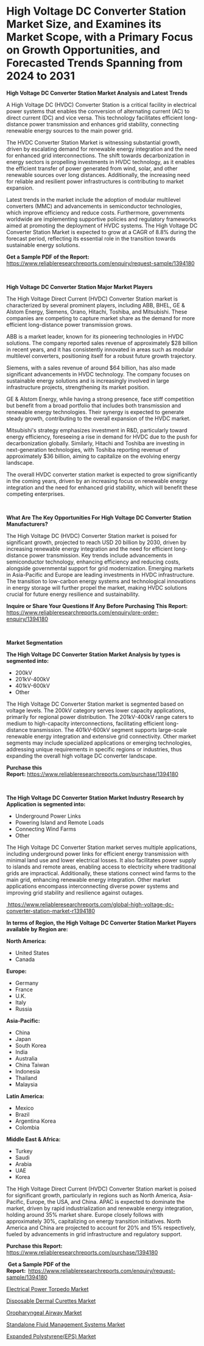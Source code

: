 <p><h1>High Voltage DC Converter Station Market Size, and Examines its Market Scope, with a Primary Focus on Growth Opportunities, and Forecasted Trends Spanning from 2024 to 2031</h1></p><p><strong>High Voltage DC Converter Station Market Analysis and Latest Trends</strong></p>
<p><p>A High Voltage DC (HVDC) Converter Station is a critical facility in electrical power systems that enables the conversion of alternating current (AC) to direct current (DC) and vice versa. This technology facilitates efficient long-distance power transmission and enhances grid stability, connecting renewable energy sources to the main power grid.</p><p>The HVDC Converter Station Market is witnessing substantial growth, driven by escalating demand for renewable energy integration and the need for enhanced grid interconnections. The shift towards decarbonization in energy sectors is propelling investments in HVDC technology, as it enables the efficient transfer of power generated from wind, solar, and other renewable sources over long distances. Additionally, the increasing need for reliable and resilient power infrastructures is contributing to market expansion.</p><p>Latest trends in the market include the adoption of modular multilevel converters (MMC) and advancements in semiconductor technologies, which improve efficiency and reduce costs. Furthermore, governments worldwide are implementing supportive policies and regulatory frameworks aimed at promoting the deployment of HVDC systems. The High Voltage DC Converter Station Market is expected to grow at a CAGR of 8.8% during the forecast period, reflecting its essential role in the transition towards sustainable energy solutions.</p></p>
<p><strong>Get a Sample PDF of the Report:&nbsp;</strong> <a href="https://www.reliableresearchreports.com/enquiry/request-sample/1394180">https://www.reliableresearchreports.com/enquiry/request-sample/1394180</a></p>
<p>&nbsp;</p>
<p><strong>High Voltage DC Converter Station Major Market Players</strong></p>
<p><p>The High Voltage Direct Current (HVDC) Converter Station market is characterized by several prominent players, including ABB, BHEL, GE & Alstom Energy, Siemens, Orano, Hitachi, Toshiba, and Mitsubishi. These companies are competing to capture market share as the demand for more efficient long-distance power transmission grows.</p><p>ABB is a market leader, known for its pioneering technologies in HVDC solutions. The company reported sales revenue of approximately $28 billion in recent years, and it has consistently innovated in areas such as modular multilevel converters, positioning itself for a robust future growth trajectory.</p><p>Siemens, with a sales revenue of around $64 billion, has also made significant advancements in HVDC technology. The company focuses on sustainable energy solutions and is increasingly involved in large infrastructure projects, strengthening its market position.</p><p>GE & Alstom Energy, while having a strong presence, face stiff competition but benefit from a broad portfolio that includes both transmission and renewable energy technologies. Their synergy is expected to generate steady growth, contributing to the overall expansion of the HVDC market.</p><p>Mitsubishi's strategy emphasizes investment in R&D, particularly toward energy efficiency, foreseeing a rise in demand for HVDC due to the push for decarbonization globally. Similarly, Hitachi and Toshiba are investing in next-generation technologies, with Toshiba reporting revenue of approximately $36 billion, aiming to capitalize on the evolving energy landscape.</p><p>The overall HVDC converter station market is expected to grow significantly in the coming years, driven by an increasing focus on renewable energy integration and the need for enhanced grid stability, which will benefit these competing enterprises.</p></p>
<p>&nbsp;</p>
<p><strong>What Are The Key Opportunities For High Voltage DC Converter Station Manufacturers?</strong></p>
<p><p>The High Voltage DC (HVDC) Converter Station market is poised for significant growth, projected to reach USD 20 billion by 2030, driven by increasing renewable energy integration and the need for efficient long-distance power transmission. Key trends include advancements in semiconductor technology, enhancing efficiency and reducing costs, alongside governmental support for grid modernization. Emerging markets in Asia-Pacific and Europe are leading investments in HVDC infrastructure. The transition to low-carbon energy systems and technological innovations in energy storage will further propel the market, making HVDC solutions crucial for future energy resilience and sustainability.</p></p>
<p><strong>Inquire or Share Your Questions If Any Before Purchasing This Report:</strong> <a href="https://www.reliableresearchreports.com/enquiry/pre-order-enquiry/1394180">https://www.reliableresearchreports.com/enquiry/pre-order-enquiry/1394180</a></p>
<p>&nbsp;</p>
<p><strong>Market Segmentation</strong></p>
<p><strong>The High Voltage DC Converter Station Market Analysis by types is segmented into:</strong></p>
<p><ul><li>200kV</li><li>201kV-400kV</li><li>401kV-600kV</li><li>Other</li></ul></p>
<p><p>The High Voltage DC Converter Station market is segmented based on voltage levels. The 200kV category serves lower capacity applications, primarily for regional power distribution. The 201kV-400kV range caters to medium to high-capacity interconnections, facilitating efficient long-distance transmission. The 401kV-600kV segment supports large-scale renewable energy integration and extensive grid connectivity. Other market segments may include specialized applications or emerging technologies, addressing unique requirements in specific regions or industries, thus expanding the overall high voltage DC converter landscape.</p></p>
<p><strong>Purchase this Report:&nbsp;</strong><a href="https://www.reliableresearchreports.com/purchase/1394180">https://www.reliableresearchreports.com/purchase/1394180</a></p>
<p>&nbsp;</p>
<p><strong>The High Voltage DC Converter Station Market Industry Research by Application is segmented into:</strong></p>
<p><ul><li>Underground Power Links</li><li>Powering Island and Remote Loads</li><li>Connecting Wind Farms</li><li>Other</li></ul></p>
<p><p>The High Voltage DC Converter Station market serves multiple applications, including underground power links for efficient energy transmission with minimal land use and lower electrical losses. It also facilitates power supply to islands and remote areas, enabling access to electricity where traditional grids are impractical. Additionally, these stations connect wind farms to the main grid, enhancing renewable energy integration. Other market applications encompass interconnecting diverse power systems and improving grid stability and resilience against outages.</p></p>
<p><a href="https://www.reliableresearchreports.com/global-high-voltage-dc-converter-station-market-r1394180">&nbsp;https://www.reliableresearchreports.com/global-high-voltage-dc-converter-station-market-r1394180</a></p>
<p><strong>In terms of Region, the High Voltage DC Converter Station Market Players available by Region are:</strong></p>
<p>
    <p> <strong> North America: </strong>
        <ul>
            <li>United States</li>
            <li>Canada</li>
        </ul>
        </p> 
    <p> <strong> Europe: </strong>
        <ul>
            <li>Germany</li>
            <li>France</li>
            <li>U.K.</li>
            <li>Italy</li>
            <li>Russia</li>
        </ul>
        </p> 
    <p> <strong> Asia-Pacific: </strong>
        <ul>
            <li>China</li>
            <li>Japan</li>
            <li>South Korea</li>
            <li>India</li>
            <li>Australia</li>
            <li>China Taiwan</li>
            <li>Indonesia</li>
            <li>Thailand</li>
            <li>Malaysia</li>
        </ul>
        </p> 
    <p> <strong> Latin America: </strong>
        <ul>
            <li>Mexico</li>
            <li>Brazil</li>
            <li>Argentina Korea</li>
            <li>Colombia</li>
        </ul>
        </p> 
    <p> <strong> Middle East & Africa: </strong>
        <ul>
            <li>Turkey</li>
            <li>Saudi</li>
            <li>Arabia</li>
            <li>UAE</li>
            <li>Korea</li>
        </ul>
    </p>
    </p>
<p><p>The High Voltage Direct Current (HVDC) Converter Station market is poised for significant growth, particularly in regions such as North America, Asia-Pacific, Europe, the USA, and China. APAC is expected to dominate the market, driven by rapid industrialization and renewable energy integration, holding around 35% market share. Europe closely follows with approximately 30%, capitalizing on energy transition initiatives. North America and China are projected to account for 20% and 15% respectively, fueled by advancements in grid infrastructure and regulatory support.</p></p>
<p><strong>Purchase this Report: </strong><a href="https://www.reliableresearchreports.com/purchase/1394180">https://www.reliableresearchreports.com/purchase/1394180</a></p>
<p>&nbsp;<strong>Get a Sample PDF of the Report:&nbsp;&nbsp;</strong><a href="https://www.reliableresearchreports.com/enquiry/request-sample/1394180">https://www.reliableresearchreports.com/enquiry/request-sample/1394180</a></p>
<p><strong></strong></p>
<p><p><a href="https://github.com/SamiaHussain82/Market-Research-Report-List-1/blob/main/electrical-power-torpedo-market.md">Electrical Power Torpedo Market</a></p><p><a href="https://www.linkedin.com/pulse/global-perspectives-disposable-dermal-curettes-market-trends-forecast-oaqic?trackingId=POfO5RMPSLOFUmmIQsjFvw%3D%3D">Disposable Dermal Curettes Market</a></p><p><a href="https://www.linkedin.com/pulse/market-leaders-laggards-global-oropharyngeal-airway-trends-qrw8c?trackingId=3tTsw9QNSYOklKLmPsolbQ%3D%3D">Oropharyngeal Airway Market</a></p><p><a href="https://github.com/wwwkeltoum/Market-Research-Report-List-5/blob/main/standalone-fluid-management-systems-market.md">Standalone Fluid Management Systems Market</a></p><p><a href="https://issuu.com/reportprime-2/docs/expanded-polystyreneeps-market-size_c8e7932b62573f">Expanded Polystyrene(EPS) Market</a></p></p>